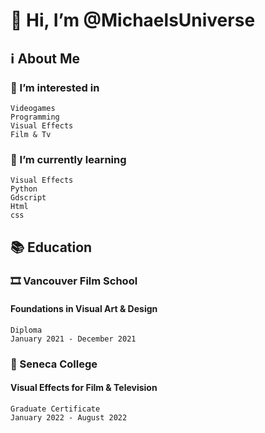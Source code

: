 # 👋 Hi, I’m @MichaelsUniverse

## ℹ️ About Me

### 👀 I’m interested in
    Videogames
    Programming
    Visual Effects
    Film & Tv

### 🌱 I’m currently learning
    Visual Effects
    Python
    Gdscript
    Html
    css

## 📚 Education

### 🎞️ Vancouver Film School
#### Foundations in Visual Art & Design
    Diploma
    January 2021 - December 2021

### 🎒 Seneca College
#### Visual Effects for Film & Television
    Graduate Certificate
    January 2022 - August 2022
    



<!---
MichaelsUniverse/MichaelsUniverse is a ✨ special ✨ repository because its `README.md` (this file) appears on your GitHub profile.
You can click the Preview link to take a look at your changes.
--->
